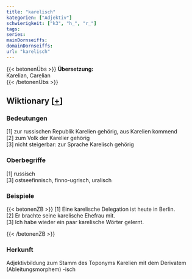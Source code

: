 ```yaml
---
title: "karelisch"
kategorien: ["Adjektiv"]
schwierigkeit: ["k3", "h_", "r_"]
tags:
series:
mainDornseiffs:
domainDornseiffs:
url: "karelisch"
---
```


{{< betonenÜbs >}}
**Übersetzung:**  
Karelian, Carelian  
{{< /betonenÜbs >}}

## Wiktionary [[+](https://de.wiktionary.org/wiki/karelisch)]

### Bedeutungen
[1] zur russischen Republik Karelien gehörig, aus Karelien kommend  
[2] zum Volk der Karelier gehörig  
[3] nicht steigerbar: zur Sprache Karelisch gehörig  

### Oberbegriffe
[1] russisch  
[3] ostseefinnisch, finno-ugrisch, uralisch  

### Beispiele
{{< betonenZB >}}
[1] Eine karelische Delegation ist heute in Berlin.  
[2] Er brachte seine karelische Ehefrau mit.  
[3] Ich habe wieder ein paar karelische Wörter gelernt.  

{{< /betonenZB >}}
### Herkunft
Adjektivbildung zum Stamm des Toponyms Karelien mit dem Derivatem (Ableitungsmorphem) -isch  


